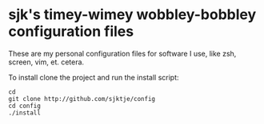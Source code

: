 # sjk's timey-wimey wobbley-bobbley configuration files

These are my personal configuration files for software I use, like zsh,
screen, vim, et. cetera.

To install clone the project and run the install script:

    cd
    git clone http://github.com/sjktje/config
    cd config
    ./install
